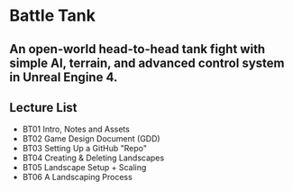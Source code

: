 # Battle Tank
An open-world head-to-head tank fight with simple AI, terrain, and advanced control system in Unreal Engine 4.
---
## Lecture List
* BT01 Intro, Notes and Assets
* BT02 Game Design Document (GDD)
* BT03 Setting Up a GitHub "Repo"
* BT04 Creating & Deleting Landscapes
* BT05 Landscape Setup + Scaling
* BT06 A Landscaping Process
